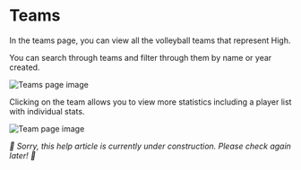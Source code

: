 # Teams

In the teams page, you can view all the volleyball teams that represent High.

You can search through teams and filter through them by name or year created.

![Teams page image](/help/teams-page-image.jpg)

Clicking on the team allows you to view more statistics including a player list with individual stats.

![Team page image](/help/team-page-image.jpg)

_🚧 Sorry, this help article is currently under construction. Please check again later! 🚧_
